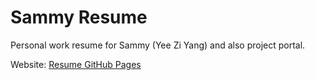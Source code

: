 # Sammy Resume
Personal work resume for Sammy (Yee Zi Yang) and also project portal.

Website: <a href="https://sammydeagent.github.io/sammy_resume/src/">Resume GitHub Pages</a>
